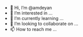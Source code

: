 - 👋 Hi, I’m @amdeyan
- 👀 I’m interested in ...
- 🌱 I’m currently learning ...
- 💞️ I’m looking to collaborate on ...
- 📫 How to reach me ...

<!---
amdeyan/amdeyan is a ✨ special ✨ repository because its `README.md` (this file) appears on your GitHub profile.
You can click the Preview link to take a look at your changes.
--->
